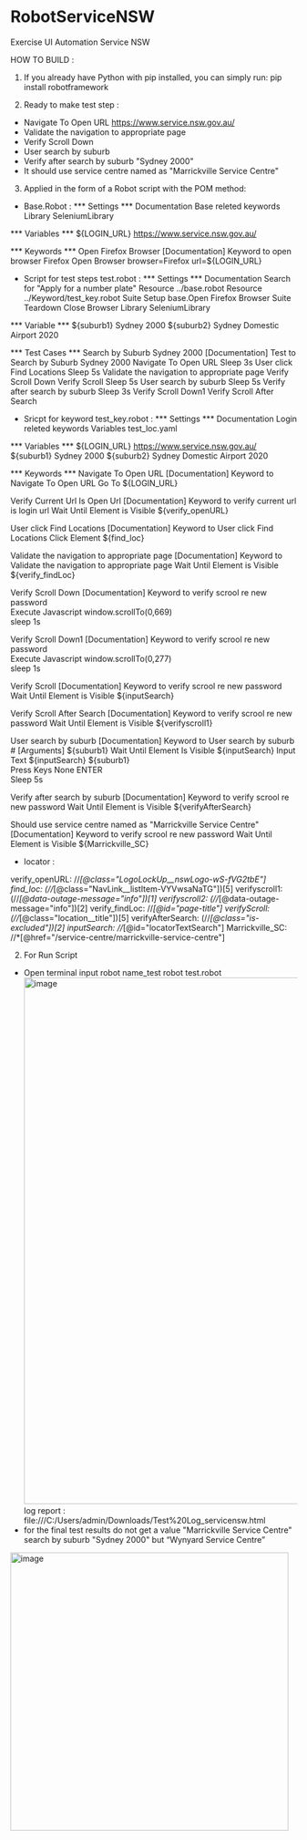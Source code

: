 # RobotServiceNSW
Exercise UI Automation Service NSW

HOW TO BUILD :

1. If you already have Python with pip installed, you can simply run:
   pip install robotframework
   
2. Ready to make test step :
  - Navigate To Open URL https://www.service.nsw.gov.au/
  - Validate the navigation to appropriate page
  - Verify Scroll Down
  - User search by suburb
  - Verify after search by suburb  "Sydney 2000"
  - It should use service centre named as "Marrickville Service Centre"
  
 3. Applied in the form of a Robot script with the POM method:
  - Base.Robot :
    *** Settings ***
Documentation       Base releted keywords
Library             SeleniumLibrary

*** Variables ***
${LOGIN_URL}     https://www.service.nsw.gov.au/

*** Keywords ***
Open Firefox Browser
    [Documentation]     Keyword to open browser Firefox
    Open Browser        browser=Firefox         url=${LOGIN_URL}
    
 - Script for test steps test.robot :
  *** Settings ***
Documentation                           Search for "Apply for a number plate"
Resource                                ../base.robot
Resource                                ../Keyword/test_key.robot
Suite Setup                             base.Open Firefox Browser
Suite Teardown                          Close Browser
Library                                 SeleniumLibrary

*** Variable ***
${suburb1}                             Sydney 2000
${suburb2}                             Sydney Domestic Airport 2020 

*** Test Cases ***
Search by Suburb Sydney 2000
        [Documentation]                 Test to Search by Suburb Sydney 2000
        Navigate To Open URL
        Sleep               3s
        User click Find Locations
        Sleep               5s
        Validate the navigation to appropriate page
        Verify Scroll Down
        Verify Scroll
        Sleep               5s
        User search by suburb
        Sleep               5s
        Verify after search by suburb
        Sleep               3s
        Verify Scroll Down1
        Verify Scroll After Search
        
  - Sricpt for keyword test_key.robot :
    *** Settings ***
Documentation                           Login releted keywords
Variables                               test_loc.yaml

*** Variables ***
${LOGIN_URL}                            https://www.service.nsw.gov.au/
${suburb1}                             Sydney 2000
${suburb2}                             Sydney Domestic Airport 2020 

*** Keywords ***
Navigate To Open URL
    [Documentation]                 Keyword to Navigate To Open URL
    Go To                           ${LOGIN_URL}

Verify Current Url Is Open Url
    [Documentation]                 Keyword to verify current url is login url
    Wait Until Element is Visible     ${verify_openURL}        

User click Find Locations
    [Documentation]                 Keyword to User click Find Locations
    Click Element                   ${find_loc}
        
Validate the navigation to appropriate page
    [Documentation]                 Keyword to Validate the navigation to appropriate page
    Wait Until Element is Visible     ${verify_findLoc} 

Verify Scroll Down
    [Documentation]                 Keyword to verify scrool re new password        
    Execute Javascript              window.scrollTo(0,669)  
    sleep                           1s   

Verify Scroll Down1
    [Documentation]                 Keyword to verify scrool re new password        
    Execute Javascript              window.scrollTo(0,277)  
    sleep                           1s

Verify Scroll
    [Documentation]                 Keyword to verify scrool re new password
    Wait Until Element is Visible   ${inputSearch}
   
Verify Scroll After Search
    [Documentation]                 Keyword to verify scrool re new password
    Wait Until Element is Visible   ${verifyscroll1}

User search by suburb
    [Documentation]                 Keyword to User search by suburb
    # [Arguments]                     ${suburb1}
    Wait Until Element Is Visible   ${inputSearch} 
    Input Text                      ${inputSearch}              ${suburb1}  
    Press Keys                      None            ENTER               
    Sleep                           5s

Verify after search by suburb
    [Documentation]                 Keyword to verify scrool re new password
    Wait Until Element is Visible   ${verifyAfterSearch}

Should use service centre named as "Marrickville Service Centre"
    [Documentation]                 Keyword to verify scrool re new password
    Wait Until Element is Visible   ${Marrickville_SC}
 
 - locator : 
 
  verify_openURL: //*[@class="LogoLockUp__nswLogo-wS-fVG2tbE"]
find_loc: (//*[@class="NavLink__listItem-VYVwsaNaTG"])[5]
verifyscroll1: (//*[@data-outage-message="info"])[1]
verifyscroll2: (//*[@data-outage-message="info"])[2]
verify_findLoc: //*[@id="page-title"]
verifyScroll: (//*[@class="location__title"])[5]
verifyAfterSearch: (//*[@class="is-excluded"])[2]
inputSearch: //*[@id="locatorTextSearch"]
Marrickville_SC: //*[@href="/service-centre/marrickville-service-centre"]


2. For Run Script

  - Open terminal input robot name_test
    robot test.robot
    <img width="924" alt="image" src="https://user-images.githubusercontent.com/19841139/193172214-76cf1a43-8269-411e-af08-579104bf4e27.png">
    log report :
    file:///C:/Users/admin/Downloads/Test%20Log_servicensw.html
  - for the final test results do not get a value "Marrickville Service Centre" search by suburb  "Sydney 2000" but  “Wynyard Service Centre”

<img width="488" alt="image" src="https://user-images.githubusercontent.com/19841139/193173470-fd4bf1be-be2a-4258-ab93-db95f2d91a7a.png">

    
  
